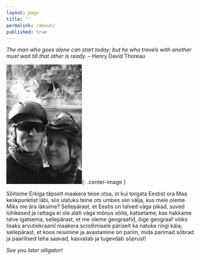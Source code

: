 ```yaml
---
layout: page
title: ''
permalink: /about/
published: true
---
```







_The man who goes alone can start today; but he who travels with another must wait till that other is ready._ – Henry David Thoreau


![Cycling Vagabonds](/images/KE_avatar2.jpg "oˇo"){: .center-image }

Sõitsime Erkiga täpselt maakera teise otsa, st kui torgata Eestist ora Maa keskpunktist läbi, siis ulatuks teine ots umbes siin välja, kus meie oleme. Miks me ära läksime? Sellepärast, et Eestis on talved väga pikad, suved lühikesed ja rattaga ei ole alati väga mõnus sõita, katsetame, kas hakkame talve igatsema; sellepärast, et me oleme geograafid, õige geograaf võiks lisaks arvutiekraanil maakera scrollimisele päriselt ka natuke ringi käia; sellepärast, et koos reisimine ja avastamine on parim, mida parimad sõbrad ja paarilised teha saavad, kasvatab ja tugevdab sõprust! 

_See you later alligator!_
